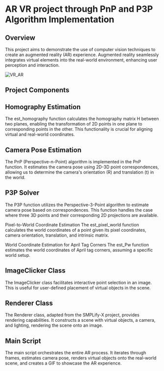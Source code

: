 # AR VR project through PnP and P3P Algorithm Implementation
## Overview
This project aims to demonstrate the use of computer vision techniques to create an augmented reality (AR) experience. Augmented reality seamlessly integrates virtual elements into the real-world environment, enhancing user perception and interaction.


![VR_AR](Result.gif)
## Project Components
## Homography Estimation
The est_homography function calculates the homography matrix H between two planes, enabling the transformation of 2D points in one plane to corresponding points in the other. This functionality is crucial for aligning virtual and real-world coordinates.

## Camera Pose Estimation
The PnP (Perspective-n-Point) algorithm is implemented in the PnP function. It estimates the camera pose using 2D-3D point correspondences, allowing us to determine the camera's orientation (R) and translation (t) in the world.

## P3P Solver
The P3P function utilizes the Perspective-3-Point algorithm to estimate camera pose based on correspondences. This function handles the case where three 3D points and their corresponding 2D projections are available.

Pixel-to-World Coordinate Estimation
The est_pixel_world function calculates the world coordinates of a point given its pixel coordinates, camera orientation, translation, and intrinsic matrix.

World Coordinate Estimation for April Tag Corners
The est_Pw function estimates the world coordinates of April tag corners, assuming a specific world setup.

## ImageClicker Class
The ImageClicker class facilitates interactive point selection in an image. This is useful for user-defined placement of virtual objects in the scene.

## Renderer Class
The Renderer class, adapted from the SMPLify-X project, provides rendering capabilities. It constructs a scene with virtual objects, a camera, and lighting, rendering the scene onto an image.

## Main Script
The main script orchestrates the entire AR process. It iterates through frames, estimates camera pose, renders virtual objects onto the real-world scene, and creates a GIF to showcase the AR experience.
